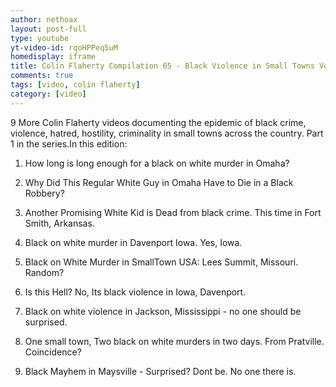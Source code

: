 ```yaml
---
author: nethoax
layout: post-full
type: youtube
yt-video-id: rqoHPPeq5uM
homedisplay: iframe
title: Colin Flaherty Compilation 65 - Black Violence in Small Towns Volume I
comments: true
tags: [video, colin flaherty]
category: [video]
---
```

9 More Colin Flaherty videos documenting the epidemic of black crime, violence, hatred, hostility, criminality in small towns across the country. Part 1 in the series.In this edition:

1. How long is long enough for a black on white murder in Omaha?

2. Why Did This Regular White Guy in Omaha Have to Die in a Black Robbery?

3. Another Promising White Kid is Dead from black crime. This time in Fort Smith, Arkansas.

4. Black on white murder in Davenport Iowa. Yes, Iowa.

5. Black on White Murder in SmallTown USA: Lees Summit, Missouri. Random?

6. Is this Hell? No, Its black violence in Iowa, Davenport.

7. Black on white violence in Jackson, Mississippi - no one should be surprised.

8. One small town, Two black on white murders in two days. From Pratville. Coincidence?

9. Black Mayhem in Maysville - Surprised? Dont be. No one there is.
